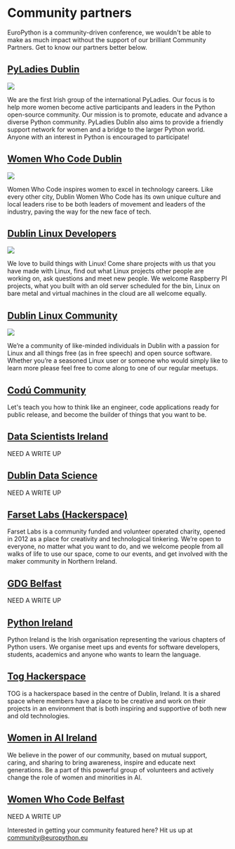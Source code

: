 # Community partners

EuroPython is a community-driven conference, we wouldn't be able to make as much impact without the support of our brilliant Community Partners. Get to know our partners better below.

## [PyLadies Dublin](https://www.meetup.com/PyLadiesDublin/)
<img src="/img/pyladies-dublin-logo-1000X1000.png" />
<p>We are the first Irish group of the international PyLadies. Our focus is to help more women become active participants and leaders in the Python open-source community. Our mission is to promote, educate and advance a diverse Python community. PyLadies Dublin also aims to provide a friendly support network for women and a bridge to the larger Python world. Anyone with an interest in Python is encouraged to participate!</p>

## [Women Who Code Dublin](https://www.womenwhocode.com/dublin)
<img src="/img/womenwhocode-dublin-logo-500X500.png"  />
<p>Women Who Code inspires women to excel in technology careers. Like every other city, Dublin Women Who Code has its own unique culture and local leaders rise to be both leaders of movement and leaders of the industry, paving the way for the new face of tech.</p>

## [Dublin Linux Developers](https://www.meetup.com/Dublin-Linux-Developers/)
<img src="/img/dublin-linux-developers-logo.png"  />
<p>We love to build things with Linux! Come share projects with us that you have made with Linux, find out what Linux projects other people are working on, ask questions and meet new people. We welcome Raspberry PI projects, what you built with an old server scheduled for the bin, Linux on bare metal and virtual machines in the cloud are all welcome equally.</p>

## [Dublin Linux Community](https://dublinlinux.org/)
<img src="/img/dublin-linux-community-logo.png"  />
<p>We’re a community of like-minded individuals in Dublin with a passion for Linux and all things free (as in free speech) and open source software. Whether you’re a seasoned Linux user or someone who would simply like to learn more please feel free to come along to one of our regular meetups.</p>

## [Codú Community](https://www.meetup.com/codu-community/)	
<p>Let's teach you how to think like an engineer, code applications ready for public release, and become the builder of things that you want to be.</p>

## [Data Scientists Ireland](https://www.meetup.com/DataScientistsIreland/)	
<p>NEED A WRITE UP</p>

## [Dublin Data Science](https://www.meetup.com/Dublin-Data-Science/)	
<p>NEED A WRITE UP</p>

## [Farset Labs (Hackerspace)](https://www.meetup.com/farsetlabs/)	
<p>Farset Labs is a community funded and volunteer operated charity, opened in 2012 as a place for creativity and technological tinkering. We’re open to everyone, no matter what you want to do, and we welcome people from all walks of life to use our space, come to our events, and get involved with the maker community in Northern Ireland.</p>

## [GDG Belfast](https://gdg.community.dev/gdg-belfast/)	
<p>NEED A WRITE UP</p>

## [Python Ireland](https://python.ie/)	
<p>Python Ireland is the Irish organisation representing the various chapters of Python users. We organise meet ups and events for software developers, students, academics and anyone who wants to learn the language.</p>

## [Tog Hackerspace](https://tog.ie)	
<p>TOG is a hackerspace based in the centre of Dublin, Ireland. It is a shared space where members have a place to be creative and work on their projects in an environment that is both inspiring and supportive of both new and old technologies.</p>

## [Women in AI Ireland](https://www.womeninai.co/)	
<p>We believe in the power of our community, based on mutual support, caring, and sharing to bring awareness, inspire and educate next generations. Be a part of this powerful group of volunteers and actively change the role of women and minorities in AI.</p>

## [Women Who Code Belfast](https://www.womenwhocode.com/belfast)
<p>NEED A WRITE UP</p>

Interested in getting your community featured here? Hit us up at [community@europython.eu](mailto:community@europython.eu)
